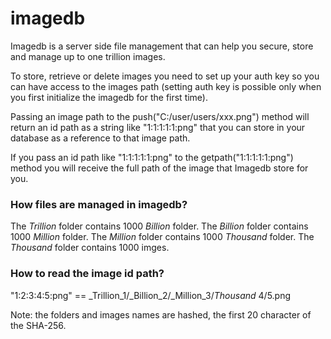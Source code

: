 # imagedb

Imagedb is a server side file management that can help you secure, store and manage up to one trillion images.

To store, retrieve or delete images you need to set up your auth key so you can have access to the images path (setting auth key is possible only when you first initialize the imagedb for the first time).

Passing an image path to the push("C:/user/users/xxx.png") method will return an id path as a string like "1:1:1:1:1:png" that you can store in your database as a reference to that image path.

If you pass an id path like "1:1:1:1:1:png" to the getpath("1:1:1:1:1:png") method you will receive the full path of the image that Imagedb store for you.

### How files are managed in imagedb?

The _Trillion_ folder contains 1000 _Billion_ folder.
The _Billion_ folder contains 1000 _Million_ folder.
The _Million_ folder contains 1000 _Thousand_ folder.
The _Thousand_ folder contains 1000 imges.

### How to read the image id path?

"1:2:3:4:5:png" == _Trillion_1/_Billion_2/_Million_3/_Thousand_ 4/5.png

Note: the folders and images names are hashed, the first 20 character of the SHA-256.
